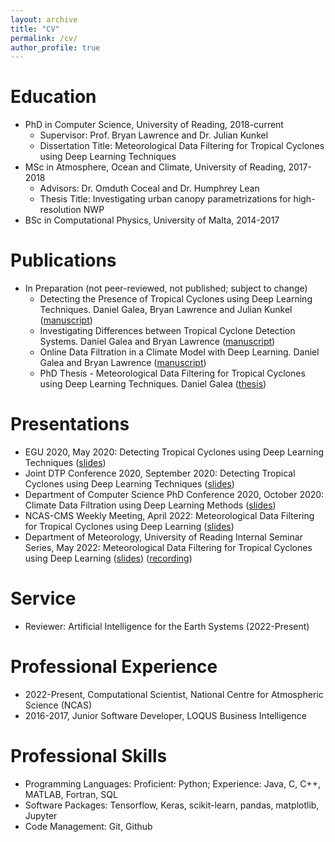 ```yaml
---
layout: archive
title: "CV"
permalink: /cv/
author_profile: true
---
```


Education
======
* PhD in Computer Science, University of Reading, 2018-current
    * Supervisor: Prof. Bryan Lawrence and Dr. Julian Kunkel
    * Dissertation Title: Meteorological Data Filtering for Tropical Cyclones using Deep Learning Techniques
* MSc in Atmosphere, Ocean and Climate, University of Reading, 2017-2018
    * Advisors: Dr. Omduth Coceal and Dr. Humphrey Lean
    * Thesis Title: Investigating urban canopy parametrizations for high-resolution NWP
* BSc in Computational Physics, University of Malta, 2014-2017

Publications
======
* In Preparation (not peer-reviewed, not published; subject to change)
    * Detecting the Presence of Tropical Cyclones using Deep Learning Techniques. Daniel Galea, Bryan Lawrence and Julian Kunkel ([manuscript](../../assets/papers/paper1.pdf))
    * Investigating Differences between Tropical Cyclone Detection Systems. Daniel Galea and Bryan Lawrence ([manuscript](../../assets/papers/paper2.pdf))
    * Online Data Filtration in a Climate Model with Deep Learning. Daniel Galea and Bryan Lawrence ([manuscript](../../assets/papers/paper3.pdf))
	* PhD Thesis - Meteorological Data Filtering for Tropical Cyclones using  Deep Learning Techniques. Daniel Galea ([thesis](../../assets/papers/thesis.pdf))
    
Presentations
======
* EGU 2020, May 2020: Detecting Tropical Cyclones using Deep Learning Techniques ([slides](../../assets/presentations/egu2020poster.pdf))
* Joint DTP Conference 2020, September 2020: Detecting Tropical Cyclones using Deep Learning Techniques ([slides](../../assets/presentations/dtp2020.pdf)) 
* Department of Computer Science PhD Conference 2020, October 2020: Climate Data Filtration using Deep Learning Methods ([slides](../../assets/presentations/cs_pres.pdf)) 
* NCAS-CMS Weekly Meeting, April 2022: Meteorological Data Filtering for Tropical Cyclones using Deep Learning ([slides](../../assets/presentations/CMS_short.pdf))
* Department of Meteorology, University of Reading Internal Seminar Series, May 2022: Meteorological Data Filtering for Tropical Cyclones using Deep Learning ([slides](../../assets/presentations/met_seminar.pdf)) ([recording](https://drive.google.com/file/d/1mGVIKNqGe5N-2Fm-CM3HXdfZHVtxb5Xx/view?usp=sharing))
    
Service
======
* Reviewer: Artificial Intelligence for the Earth Systems (2022-Present)
   
Professional Experience
======
* 2022-Present, Computational Scientist, National Centre for Atmospheric Science (NCAS)
* 2016-2017, Junior Software Developer, LOQUS Business Intelligence

Professional Skills
===================
* Programming Languages: Proficient: Python; Experience: Java, C, C++, MATLAB, Fortran, SQL
* Software Packages: Tensorflow, Keras, scikit-learn, pandas, matplotlib, Jupyter
* Code Management: Git, Github
